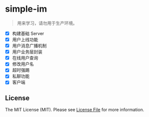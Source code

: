 # simple-im

> 用来学习，请勿用于生产环境。

- [x] 构建基础 Server
- [x] 用户上线功能
- [x] 用户消息广播机制
- [x] 用户业务层封装
- [x] 在线用户查询
- [x] 修改用户名
- [x] 超时强踢
- [x] 私聊功能
- [x] 客户端

## License

The MIT License (MIT). Please see [License File](LICENSE) for more information.